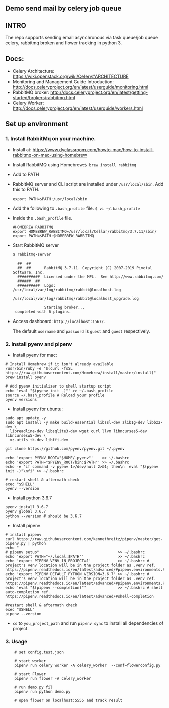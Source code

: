 ## Demo send mail by celery job queue 

## INTRO
The repo supports sending email asynchronous via task queue/job queue celery, rabbitmq broken and flower tracking in python 3.

## Docs:
- Celery Architecture: https://wiki.openstack.org/wiki/Celery#ARCHITECTURE
- Monitoring and Management Guide Introduction: http://docs.celeryproject.org/en/latest/userguide/monitoring.html
- RabbitMQ broker: http://docs.celeryproject.org/en/latest/getting-started/brokers/rabbitmq.html
- Celery Worker: http://docs.celeryproject.org/en/latest/userguide/workers.html



## Set up environment

### 1. Install RabbitMq on your machine.
- Install at: https://www.dyclassroom.com/howto-mac/how-to-install-rabbitmq-on-mac-using-homebrew
- Install RabbitMQ using Homebrew:```$ brew install rabbitmq```
- Add to PATH
- RabbitMQ server and CLI script are installed under `/usr/local/sbin`. Add this to PATH.

    ```export PATH=$PATH:/usr/local/sbin```
- Add the following to `.bash_profile` file.
    ```$ vi ~/.bash_profile```
- Inside the `.bash_profile` file.
    ```buildoutcfg
    #HOMEBREW RABBITMQ
    export HOMEBREW_RABBITMQ=/usr/local/Cellar/rabbitmq/3.7.11/sbin/
    export PATH=$PATH:$HOMEBREW_RABBITMQ
    ```
- Start RabbitMQ server

    ```buildoutcfg
    $ rabbitmq-server

      ##  ##
      ##  ##      RabbitMQ 3.7.11. Copyright (C) 2007-2019 Pivotal Software, Inc.
      ##########  Licensed under the MPL.  See http://www.rabbitmq.com/
      ######  ##
      ##########  Logs: /usr/local/var/log/rabbitmq/rabbit@localhost.log
                        /usr/local/var/log/rabbitmq/rabbit@localhost_upgrade.log
    
                  Starting broker...
     completed with 6 plugins.
    ```
- Access dashboard: `http://localhost:15672`.

    The default `username` and `password` is `guest` and `guest` respectively.

### 2. Install pyenv and pipenv
- Install pyenv for mac: 
```
# Install Homebrew if it isn't already available
/usr/bin/ruby -e "$(curl -fsSL https://raw.githubusercontent.com/Homebrew/install/master/install)" 
brew install pyenv 

# Add pyenv initializer to shell startup script
echo 'eval "$(pyenv init -)"' >> ~/.bash_profile 
source ~/.bash_profile # Reload your profile
pyenv versions
```

- Install pyenv for ubuntu: 
```
sudo apt update -y
sudo apt install -y make build-essential libssl-dev zlib1g-dev libbz2-dev \
  libreadline-dev libsqlite3-dev wget curl llvm libncurses5-dev libncursesw5-dev \
  xz-utils tk-dev libffi-dev

git clone https://github.com/pyenv/pyenv.git ~/.pyenv

echo 'export PYENV_ROOT="$HOME/.pyenv"'    >> ~/.bashrc
echo 'export PATH="$PYENV_ROOT/bin:$PATH"' >> ~/.bashrc
echo -e 'if command -v pyenv 1>/dev/null 2>&1; then\n  eval "$(pyenv init -)"\nfi' >> ~/.bashrc

# restart shell & aftermath check
exec "$SHELL"
pyenv --version
```

- Install python 3.6.7
```
pyenv install 3.6.7
pyenv global 3.6.7
python --version # should be 3.6.7
```

- Install pipenv
```
# install pipenv
curl https://raw.githubusercontent.com/kennethreitz/pipenv/master/get-pipenv.py | python
echo "
# pipenv setup"                                   >> ~/.bashrc
echo 'export PATH="~/.local:$PATH"'               >> ~/.bashrc
echo 'export PIPENV_VENV_IN_PROJECT=1'            >> ~/.bashrc # project's venv location will be in the project folder as .venv ref. https://pipenv.readthedocs.io/en/latest/advanced/#pipenv.environments.PIPENV_VENV_IN_PROJECT
echo 'export PIPENV_DEFAULT_PYTHON_VERSION=3.6.7' >> ~/.bashrc # project's venv location will be in the project folder as .venv ref. https://pipenv.readthedocs.io/en/latest/advanced/#pipenv.environments.PIPENV_VENV_IN_PROJECT
echo 'eval "$(pipenv --completion)"'              >> ~/.bashrc # shell auto-completion ref. https://pipenv.readthedocs.io/en/latest/advanced/#shell-completion

#restart shell & aftermath check
exec "$SHELL"
pipenv --version
```

- `cd` to `you_project_path` and run `pipenv sync` to install all dependencies of project.

### 3. Usage
```
    # set config.test.json

    # start worker
    pipenv run celery worker -A celery_worker  --conf=flowerconfig.py

    # start Flower
    pipenv run flower -A celery_worker 

    # run demo.py fil
    pipenv run python demo.py

    # open flower on localhost:5555 and track result
```